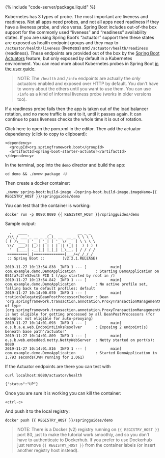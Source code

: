 {% include "code-server/package.liquid" %}

Kubernetes has 3 types of probe. The most important are liveness and readiness. Not all apps need probes, and not all apps need readiness if they have a liveness probe, and vice versa. Spring Boot includes out-of-the box support for the commonly used “liveness” and “readiness” availability states. If you are using Spring Boot’s “actuator” support then these states are exposed as health endpoint groups and they map to `/actuator/health/liveness` (liveness) and `/actuator/health/readiness` (readiness). These endpoints are provided out of the box by the [Spring Boot Actuators](https://docs.spring.io/spring-boot/docs/current/reference/htmlsingle/#production-ready-endpoints) feature, but only exposed by default in a Kubernetes environment. You can read more about Kubernetes probes in Spring Boot [in the user guide](https://docs.spring.io/spring-boot/docs/current/reference/htmlsingle/#production-ready-kubernetes-probes).

> NOTE: The `/health` and `/info` endpoints are actually the *only* actuators enabled and exposed over HTTP by default. You don't have to worry about the others until you want to use them. You can use `/info` as a kind of informal liveness probe (works in older versions too).

If a readiness probe fails then the app is taken out of the load balancer rotation, and no more traffic is sent to it, until it passes again. It can continue to pass liveness checks the whole time it is out of rotation.

<span class="editor_link" data-file="/home/eduk8s/exercises/demo/pom.xml">Click here to open the pom.xml</span> in the editor. Then add the actuator dependency (click to copy to clipboard):

```copy
<dependency>
  <groupId>org.springframework.boot</groupId>
  <artifactId>spring-boot-starter-actuator</artifactId>
</dependency>
```

In the terminal, pop into the `demo` director and build the app:

```execute
cd demo && ./mvnw package -U
```

Then create a docker container:

```execute
./mvnw spring-boot:build-image -Dspring-boot.build-image.imageName={{ REGISTRY_HOST }}/springguides/demo
```

You can test that the container is working:

```execute
docker run -p 8080:8080 {{ REGISTRY_HOST }}/springguides/demo
```

Sample output:

```
  .   ____          _            __ _ _
 /\\ / ___'_ __ _ _(_)_ __  __ _ \ \ \ \
( ( )\___ | '_ | '_| | '_ \/ _` | \ \ \ \
 \\/  ___)| |_)| | | | | || (_| |  ) ) ) )
  '  |____| .__|_| |_|_| |_\__, | / / / /
 =========|_|==============|___/=/_/_/_/
 :: Spring Boot ::        (v2.2.1.RELEASE)

2019-11-27 10:13:54.838  INFO 1 --- [           main] com.example.demo.DemoApplication         : Starting DemoApplication on 051fa7c2fe52with PID 1 (/app started by root in /)
2019-11-27 10:13:54.842  INFO 1 --- [           main] com.example.demo.DemoApplication         : No active profile set, falling back to default profiles: default
2019-11-27 10:14:00.070  INFO 1 --- [           main] trationDelegate$BeanPostProcessorChecker : Bean 'org.springframework.transaction.annotation.ProxyTransactionManagementConfiguration' of type [org.springframework.transaction.annotation.ProxyTransactionManagementConfiguration] is not eligible for getting processed by all BeanPostProcessors (for example: not eligible for auto-proxying)
2019-11-27 10:14:01.093  INFO 1 --- [           main] o.s.b.a.e.web.EndpointLinksResolver      : Exposing 2 endpoint(s) beneath base path'/actuator'
2019-11-27 10:14:01.809  INFO 1 --- [           main] o.s.b.web.embedded.netty.NettyWebServer  : Netty started on port(s): 8080
2019-11-27 10:14:01.816  INFO 1 --- [           main] com.example.demo.DemoApplication         : Started DemoApplication in 1.793 seconds(JVM running for 2.061)
```

If the Actuator endpoints are there you can test with

```execute-2
curl localhost:8080/actuator/health
```

```
{"status":"UP"}
```

Once you are sure it is working you can kill the container:

```execute
<ctrl-c>
```

And push it to the local registry:

```execute
docker push {{ REGISTRY_HOST }}/springguides/demo
```

> NOTE: There is a Docker (v2) registry running on `{{ REGISTRY_HOST }}` port 80, just to make the tutorial work smoothly, and so you don't have to authenticate to Dockerhub. If you prefer to use Dockerhub just remove `{{ REGISTRY_HOST }}` from the container labels (or insert another registry host instead).